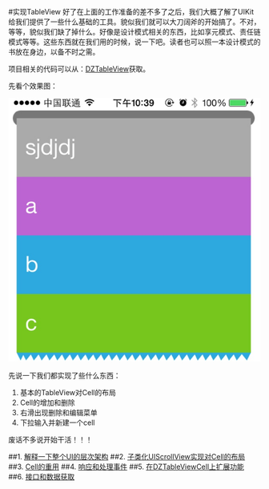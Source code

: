 #实现TableView
好了在上面的工作准备的差不多了之后，我们大概了解了UIKit给我们提供了一些什么基础的工具。貌似我们就可以大刀阔斧的开始搞了。不对，等等，貌似我们缺了掉什么。好像是设计模式相关的东西，比如享元模式、责任链模式等等。这些东西就在我们用的时候，说一下吧。读者也可以照一本设计模式的书放在身边，以备不时之需。

项目相关的代码可以从：[DZTableView](https://github.com/yishuiliunian/DZTableView)获取。

先看个效果图：

![image](./images/aim.jpeg)


先说一下我们都实现了些什么东西：

1. 基本的TableView对Cell的布局
2. Cell的增加和删除
3. 右滑出现删除和编辑菜单
4. 下拉输入并新建一个cell

废话不多说开始干活！！！

##1. [解释一下整个UI的层次架构](gemotry.md)
##2. [子类化UIScrollView实现对Cell的布局](subclassScrollView.md)
##3. [Cell的重用](shareCell.md)
##4. [响应和处理事件](event.md)
##5. [在DZTableViewCell上扩展功能](cell.md)
##6. [接口和数据获取](interface.md)